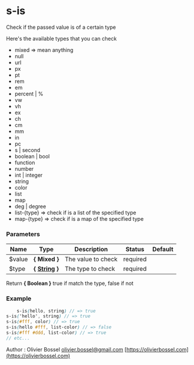 # s-is

Check if the passed value is of a certain type

Here's the available types that you can check

- mixed => mean anything
- null
- url
- px
- pt
- rem
- em
- percent | %
- vw
- vh
- ex
- ch
- cm
- mm
- in
- pc
- s | second
- boolean | bool
- function
- number
- int | integer
- string
- color
- list
- map
- deg | degree
- list-{type} => check if is a list of the specified type
- map-{type} => check if is a map of the specified type

### Parameters

| Name    | Type                                                                                                  | Description        | Status   | Default |
| ------- | ----------------------------------------------------------------------------------------------------- | ------------------ | -------- | ------- |
| \$value | **{ Mixed }**                                                                                         | The value to check | required |
| \$type  | **{ [String](http://www.sass-lang.com/documentation/file.SASS_REFERENCE.html#sass-script-strings) }** | The type to check  | required |

Return **{ Boolean }** true if match the type, false if not

### Example

```scss
	s-is(hello, string) // => true
s-is('hello', string) // => true
s-is(#fff, color) // => true
s-is(hello #fff, list-color) // => false
s-is(#fff #ddd, list-color) // => true
// etc...
```

Author : Olivier Bossel [olivier.bossel@gmail.com](mailto:olivier.bossel@gmail.com) [https://olivierbossel.com](https://olivierbossel.com)
